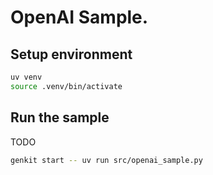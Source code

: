 # OpenAI Sample.

## Setup environment

```bash
uv venv
source .venv/bin/activate
```

## Run the sample

TODO

```bash
genkit start -- uv run src/openai_sample.py
```
